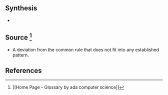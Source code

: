## Synthesis
- 
## Source [^1]
- A deviation from the common rule that does not fit into any established pattern.
## References

[^1]: [[Home Page - Glossary by ada computer science]]